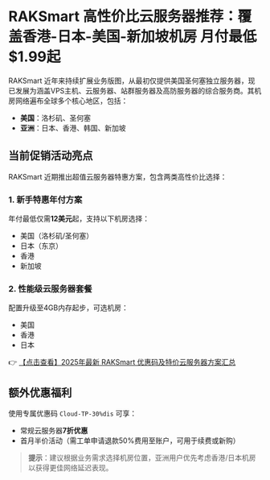 # RAKSmart 高性价比云服务器推荐：覆盖香港-日本-美国-新加坡机房 月付最低$1.99起

RAKSmart 近年来持续扩展业务版图，从最初仅提供美国圣何塞独立服务器，现已发展为涵盖VPS主机、云服务器、站群服务器及高防服务器的综合服务商。其机房网络遍布全球多个核心地区，包括：

- **美国**：洛杉矶、圣何塞
- **亚洲**：日本、香港、韩国、新加坡

## 当前促销活动亮点

RAKSmart 近期推出超值云服务器特惠方案，包含两类高性价比选择：

### 1. 新手特惠年付方案
年付最低仅需**12美元**起，支持以下机房选择：
- 美国（洛杉矶/圣何塞）
- 日本（东京）
- 香港
- 新加坡

### 2. 性能级云服务器套餐
配置升级至4GB内存起步，可选机房：
- 美国
- 香港
- 日本

👉 [【点击查看】2025年最新 RAKSmart 优惠码及特价云服务器方案汇总](https://bit.ly/raksmart)

## 额外优惠福利
使用专属优惠码 `Cloud-TP-30%dis` 可享：
- 常规云服务器**7折优惠**
- 首月半价活动（需工单申请退款50%费用至账户，可用于续费或新购）

> **提示**：建议根据业务需求选择机房位置，亚洲用户优先考虑香港/日本机房以获得更佳网络延迟表现。